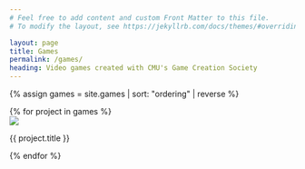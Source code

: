 ```yaml
---
# Feel free to add content and custom Front Matter to this file.
# To modify the layout, see https://jekyllrb.com/docs/themes/#overriding-theme-defaults

layout: page
title: Games
permalink: /games/
heading: Video games created with CMU's Game Creation Society
---
```

<script src="/js/jquery-3.5.1.min.js"></script>
<script src="https://unpkg.com/isotope-layout@3/dist/isotope.pkgd.js"></script>
<script src="/js/packery-mode.pkgd.js"></script>
<link rel="stylesheet" href="/css/isotope-image-gallery.css">

{% assign games = site.games | sort: "ordering" | reverse  %}
<div class="grid">
{% for project in games %}
	<div class="grid-item">
	<a href="{{ site.url }}{{ project.permalink }}">
	<img src="{{ site.url }}{{ project.image_path }}"/>
	</a>
	<p>{{ project.title }}</p>
	</div>
{% endfor %}
</div>

<script src="/js/isotope-image-gallery.js"></script>

